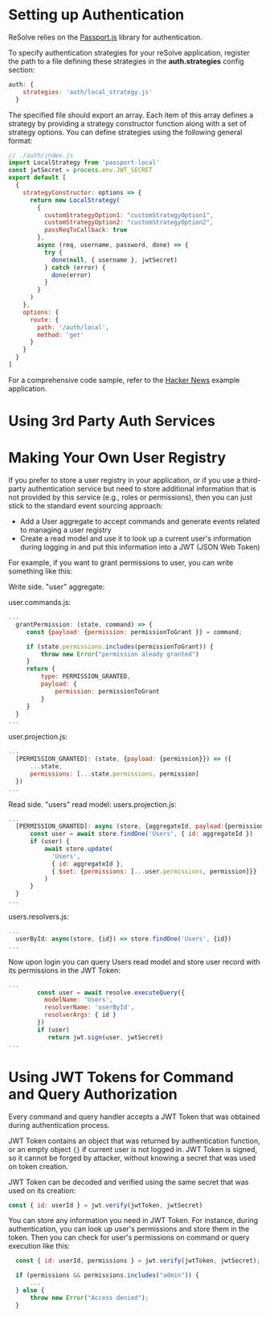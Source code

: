# Setting up Authentication

ReSolve relies on the [Passport.js](http://www.passportjs.org/) library for authentication. 

To specify authentication strategies for your reSolve application, register the path to a file defining these strategies in the **auth.strategies** config section:

<!-- prettier-ignore-start -->
[embedmd]:# (../examples/hacker-news/config.app.js /auth: \{/ /\}/)
```js
auth: {
    strategies: 'auth/local_strategy.js'
  }
```
<!-- prettier-ignore-end -->

The specified file should export an array. Each item of this array defines a strategy by providing a strategy constructor function along with a set of strategy options. You can define strategies using the following general format: 

```js
// ./auth/index.js
import LocalStrategy from 'passport-local'
const jwtSecret = process.env.JWT_SECRET
export default [
  {
    strategyConstructor: options => {
      return new LocalStrategy(
        {
          customStrategyOption1: "customStrategyOption1",
          customStrategyOption2: "customStrategyOption2",
          passReqToCallback: true
        },
        async (req, username, password, done) => {
          try {
            done(null, { username }, jwtSecret)
          } catch (error) {
            done(error)
          }
        }
      )
    },
    options: {
      route: {
        path: '/auth/local',
        method: 'get'
      }
    }
  }
]
```

For a comprehensive code sample, refer to the [Hacker News](https://github.com/reimagined/resolve/tree/master/examples/hacker-news) example application.


# Using 3rd Party Auth Services

# Making Your Own User Registry

If you prefer to store a user registry in your application, or if you use a third-party authentication service but need to store additional information that is not provided by this service (e.g., roles or permissions), then you can just stick to the standard event sourcing approach:
- Add a User aggregate to accept commands and generate events related to managing a user registry
- Create a read model and use it to look up a current user's information during logging in and put this information into a JWT (JSON Web Token)

For example, if you want to grant permissions to user, you can write something like this:

Write side. "user" aggregate:

user.commands.js:

```js
...
  grantPermission: (state, command) => {
     const {payload: {permission: permissionToGrant }} = command;

     if (state.permissions.includes(permissionToGrant)) {
         throw new Error("permission aleady granted")
     }
     return {
         type: PERMISSION_GRANTED,
         payload: {
             permission: permissionToGrant
         }
     }
  }
...
```

user.projection.js:

```js
...
  [PERMISSION_GRANTED]: (state, {payload: {permission}}) => ({
      ...state,
      permissions: [...state.permissions, permission]
  })
...
```

Read side. "users" read model:
users.projection.js:

```js
...
  [PERMISSION_GRANTED]: async (store, {aggregateId, payload:{permission}}) => {
      const user = await store.findOne('Users', { id: aggregateId })
      if (user) {
          await store.update(
            'Users',
            { id: aggregateId },
            { $set: {permissions: [...user.permissions, permission]}}
          )
      }
  }
...
```

users.resolvers.js:

```js
...
  userById: async(store, {id}) => store.findOne('Users', {id})
...
```

Now upon login you can query Users read model and store user record with its permissions in the JWT Token:

```js
...
        const user = await resolve.executeQuery({
          modelName: 'Users',
          resolverName: 'userById',
          resolverArgs: { id }
        })
        if (user)
           return jwt.sign(user, jwtSecret)
...
```

# Using JWT Tokens for Command and Query Authorization

Every command and query handler accepts a JWT Token that was obtained during authentication process.

JWT Token contains an object that was returned by authentication function, or an empty object `{}` if current user is not logged in.
JWT Token is signed, so it cannot be forged by attacker, without knowing a secret that was used on token creation.

JWT Token can be decoded and verified using the same secret that was used on its creation:

```js
const { id: userId } = jwt.verify(jwtToken, jwtSecret)
```

You can store any information you need in JWT Token. For instance, during authentication, you can look up
user's permissions and store them in the token. Then you can check for user's permissions on command or query execution like this:

```js
  const { id: userId, permissions } = jwt.verify(jwtToken, jwtSecret);

  if (permissions && permissions.includes("admin")) {
      ...
  } else {
      throw new Error("Access denied");
  }
```
